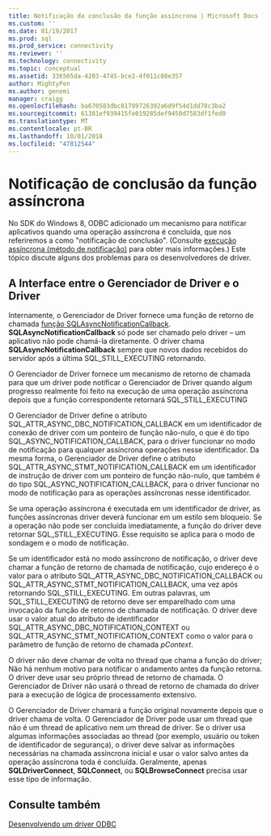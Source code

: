 ```yaml
---
title: Notificação da conclusão da função assíncrona | Microsoft Docs
ms.custom: ''
ms.date: 01/19/2017
ms.prod: sql
ms.prod_service: connectivity
ms.reviewer: ''
ms.technology: connectivity
ms.topic: conceptual
ms.assetid: 336565da-4203-4745-bce2-4f011c08e357
author: MightyPen
ms.author: genemi
manager: craigg
ms.openlocfilehash: ba670583dbc81789726392a6d9f54d1dd78c3ba2
ms.sourcegitcommit: 61381ef939415fe019285def9450d7583df1fed0
ms.translationtype: MT
ms.contentlocale: pt-BR
ms.lasthandoff: 10/01/2018
ms.locfileid: "47812544"
---
```

# <a name="notification-of-asynchronous-function-completion"></a>Notificação de conclusão da função assíncrona
No SDK do Windows 8, ODBC adicionado um mecanismo para notificar aplicativos quando uma operação assíncrona é concluída, que nos referiremos a como "notificação de conclusão". (Consulte [execução assíncrona (método de notificação)](../../../odbc/reference/develop-app/asynchronous-execution-notification-method.md) para obter mais informações.) Este tópico discute alguns dos problemas para os desenvolvedores de driver.  
  
## <a name="the-interface-between-the-driver-manager-and-driver"></a>A Interface entre o Gerenciador de Driver e o Driver  
 Internamente, o Gerenciador de Driver fornece uma função de retorno de chamada [função SQLAsyncNotificationCallback](../../../odbc/reference/develop-driver/sqlasyncnotificationcallback-function.md). **SQLAsyncNotificationCallback** só pode ser chamado pelo driver – um aplicativo não pode chamá-la diretamente. O driver chama **SQLAsyncNotificationCallback** sempre que novos dados recebidos do servidor após a última SQL_STILL_EXECUTING retornando.  
  
 O Gerenciador de Driver fornece um mecanismo de retorno de chamada para que um driver pode notificar o Gerenciador de Driver quando algum progresso realmente foi feito na execução de uma operação assíncrona depois que a função correspondente retornará SQL_STILL_EXECUTING  
  
 O Gerenciador de Driver define o atributo SQL_ATTR_ASYNC_DBC_NOTIFICATION_CALLBACK em um identificador de conexão de driver com um ponteiro de função não-nulo, o que é do tipo SQL_ASYNC_NOTIFICATION_CALLBACK, para o driver funcionar no modo de notificação para qualquer assíncrona operações nesse identificador. Da mesma forma, o Gerenciador de Driver define o atributo SQL_ATTR_ASYNC_STMT_NOTIFICATION_CALLBACK em um identificador de instrução de driver com um ponteiro de função não-nulo, que também é do tipo SQL_ASYNC_NOTIFICATION_CALLBACK, para o driver funcionar no modo de notificação para as operações assíncronas nesse identificador.  
  
 Se uma operação assíncrona é executada em um identificador de driver, as funções assíncronas driver deverá funcionar em um estilo sem bloqueio. Se a operação não pode ser concluída imediatamente, a função do driver deve retornar SQL_STILL_EXECUTING. Esse requisito se aplica para o modo de sondagem e o modo de notificação.  
  
 Se um identificador está no modo assíncrono de notificação, o driver deve chamar a função de retorno de chamada de notificação, cujo endereço é o valor para o atributo SQL_ATTR_ASYNC_DBC_NOTIFICATION_CALLBACK ou SQL_ATTR_ASYNC_STMT_NOTIFICATION_CALLBACK, uma vez após retornando SQL_STILL_EXECUTING. Em outras palavras, um SQL_STILL_EXECUTING de retorno deve ser emparelhado com uma invocação da função de retorno de chamada de notificação. O driver deve usar o valor atual do atributo de identificador SQL_ATTR_ASYNC_DBC_NOTIFICATION_CONTEXT ou SQL_ATTR_ASYNC_STMT_NOTIFICATION_CONTEXT como o valor para o parâmetro de função de retorno de chamada *pContext*.  
  
 O driver não deve chamar de volta no thread que chama a função do driver; Não há nenhum motivo para notificar o andamento antes da função retorna. O driver deve usar seu próprio thread de retorno de chamada. O Gerenciador de Driver não usará o thread de retorno de chamada do driver para a execução de lógica de processamento extensivo.  
  
 O Gerenciador de Driver chamará a função original novamente depois que o driver chama de volta. O Gerenciador de Driver pode usar um thread que não é um thread de aplicativo nem um thread de driver. Se o driver usa algumas informações associadas ao thread (por exemplo, usuário ou token de identificador de segurança), o driver deve salvar as informações necessárias na chamada assíncrona inicial e usar o valor salvo antes da operação assíncrona toda é concluída. Geralmente, apenas **SQLDriverConnect**, **SQLConnect**, ou **SQLBrowseConnect** precisa usar esse tipo de informação.  
  
## <a name="see-also"></a>Consulte também  
 [Desenvolvendo um driver ODBC](../../../odbc/reference/develop-driver/developing-an-odbc-driver.md)
